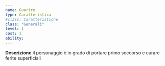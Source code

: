 ```yaml
---
name: Guarire
type: Caratteristica
#class: Caratteristiche
class: "Generali"
level: 1
cost: 1
ability:
---
```


**Descrizione**
il personaggio è in grado di portare primo soccorso e curare ferite
superficiali